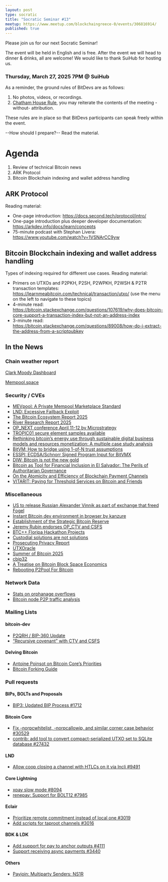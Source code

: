 ```yaml
---
layout: post
type: socratic
title: "Socratic Seminar #13"
meetup: https://www.meetup.com/blockchaingreece-0/events/306816914/
published: true
---
```


Please join us for our next Socratic Seminar!

The event will be held in English and is free. After the event we will head to dinner & drinks, all are welcome! 
We would like to thank SuiHub for hosting us.

### Thursday, March 27, 2025 7PM @ SuiHub

As a reminder, the ground rules of BitDevs are as follows:

1. No photos, videos, or recordings.
2. [Chatham House Rule](https://en.wikipedia.org/wiki/Chatham_House_Rule), you may
   reiterate the contents of the meeting -without- attribution.

These rules are in place so that BitDevs participants can speak freely within the event.

--How should I prepare?-- Read the material.

# Agenda

1. Review of technical Bitcoin news
2. ARK Protocol
3. Bitcoin Blockchain indexing and wallet address handling

## ARK Protocol
Reading material:

- One-page introduction: https://docs.second.tech/protocol/intro/
- One-page introduction plus deeper developer documentation: https://arkdev.info/docs/learn/concepts
- 75-minute podcast with Stephan Livera: https://www.youtube.com/watch?v=1VSNArCC9yw

## Bitcoin Blockchain indexing and wallet address handling
Types of indexing required for different use cases.
Reading material:

- Primers on UTXOs and P2PKH, P2SH, P2WPKH, P2WSH & P2TR transaction templates: https://learnmeabitcoin.com/technical/transaction/utxo/ (use the menu on the left to navigate to these topics)
- 4-minute read: https://bitcoin.stackexchange.com/questions/107619/why-does-bitcoin-core-support-a-transaction-index-but-not-an-address-index
- 3-minute read: https://bitcoin.stackexchange.com/questions/89008/how-do-i-extract-the-address-from-a-scriptpubkey

## In the News

### Chain weather report

[Clark Moody Dashboard](https://dashboard.clarkmoody.com/)

[Mempool.space](https://mempool.space/graphs/mempool#1m)

### Security / CVEs

* [MEVpool: A Private Mempool Marketplace Standard](https://github.com/mevpool/mevpool/blob/main/mevpool-marketplace.md)  
* [LND: Excessive Failback Exploit](https://morehouse.github.io/lightning/lnd-excessive-failback-exploit/)  
* [The Bitcoin Ecosystem Report 2025](https://epochvc.io/pdf/Epoch-Bitcoin-Ecosystem-Report-2024.pdf)  
* [River Research Report 2025](https://river.com/learn/files/river-bitcoin-adoption-report-2025.pdf)  
* [OP\_NEXT conference April 11-12 by Microstrategy](https://opnext.dev/)  
* [TROPIC01 secure element samples available](https://www.cnx-software.com/2025/03/01/tropic-square-tropic01-is-an-auditable-open-architecture-tamper-proof-risc-v-secure-element-se-for-iot-and-microcontrollers/)  
* [Rethinking bitcoin’s energy use through sustainable digital business models and resources monetization: A multiple case study analysis](https://www.sciencedirect.com/science/article/pii/S2666954425000092)  
* [BitVM: How to bridge using 1-of-N trust assumptions](https://storopoli.com/blog/bitvm/)  
* [ESSPI: ECDSA/Schnorr Signed Program Input for BitVMX](https://bitvmx.org/files/esspi-ecdsa-input-bitvmx.pdf)  
* [DIW: Bitcoin is not the new gold](https://www.diw.de/documents/publikationen/73/diw_01.c.938867.de/dwr-25-09-1.pdf)  
* [Bitcoin as Tool for Financial Inclusion in El Salvador: The Perils of Authoritarian Governance](https://journals.sagepub.com/doi/full/10.1177/1866802X251316902)  
* [On the Atomicity and Efficiency of Blockchain Payment Channels](https://eprint.iacr.org/2025/180)  
* [VITARIT: Paying for Threshold Services on Bitcoin and Friends](https://eprint.iacr.org/2025/174)

### Miscellaneous

* [US to release Russian Alexander Vinnik as part of exchange that freed Fogel](https://www.reuters.com/world/us/us-release-russian-alexander-vinnik-part-exchange-that-freed-fogel-new-york-2025-02-12/)  
* [Instant Bitcoin dev environment in browser by kanzure](https://x.com/kanzure/status/1886849902245736693)  
* [Establishment of the Strategic Bitcoin Reserve](https://www.whitehouse.gov/presidential-actions/2025/03/establishment-of-the-strategic-bitcoin-reserveand-united-states-digital-asset-stockpile/)  
* [Jeremy Rubin endorses OP\_CTV and CSFS](https://x.com/JeremyRubin/status/1895676912401252588)  
* [BTC++ Floripa Hackathon Projects](https://bitcoinplusplus.devpost.com/project-gallery?page=1)  
* [Custodial solutions are not solutions](https://spiralbtc.substack.com/p/custodial-solutions-are-not-solutions)  
* [Prosecuting Privacy Report](https://www.defieducationfund.org/_files/ugd/84ba66_87dfb370e81a4766811bf16e5293c6da.pdf)  
* [UTXOracle](https://utxo.live/oracle/)  
* [Summer of Bitcoin 2025](https://www.summerofbitcoin.org/)  
* [cbip32](https://github.com/jamesob/cbip32)  
* [A Treatise on Bitcoin Block Space Economics](https://blog.lopp.net/treatise-bitcoin-block-space-economics/)  
* [Rebooting P2Pool For Bitcoin](https://blog.opdup.com/2025/02/04/rebooting-p2pool-for-bitcoin.html)

### Network Data

* [Stats on orphanage overflows](https://delvingbitcoin.org/t/stats-on-orphanage-overflows/1421)  
* [Bitcoin node P2P traffic analysis](https://delvingbitcoin.org/t/bitcoin-node-p2p-traffic-analysis/1490)

### Mailing Lists

#### bitcoin-dev

* [P2QRH / BIP-360 Update](https://groups.google.com/g/bitcoindev/c/oQKezDOc4us)  
* [“Recursive covenant” with CTV and CSFS](https://groups.google.com/g/bitcoindev/c/Tu7mr419jWQ)

#### Delving Bitcoin

* [Antoine Poinsot on Bitcoin Core’s Priorities](https://delvingbitcoin.org/t/antoine-poinsot-on-bitcoin-cores-priorities/1470)  
* [Bitcoin Forking Guide](https://delvingbitcoin.org/t/bitcoin-forking-guide/1451)

### Pull requests

#### BIPs, BOLTs and Proposals

* [BIP3: Updated BIP Process \#1712](https://github.com/bitcoin/bips/pull/1712)

#### Bitcoin Core

* [Fix \-norpcwhitelist, \-norpcallowip, and similar corner case behavior \#30529](https://github.com/bitcoin/bitcoin/pull/30529)  
* [contrib: add tool to convert compact-serialized UTXO set to SQLite database \#27432](https://github.com/bitcoin/bitcoin/pull/27432)

#### LND

* [Allow coop closing a channel with HTLCs on it via lncli \#9491](https://github.com/lightningnetwork/lnd/pull/9491)

#### Core Lightning

* [xpay slow mode \#8094](https://github.com/ElementsProject/lightning/pull/8094)  
* [renepay: Support for BOLT12 \#7985](https://github.com/ElementsProject/lightning/pull/7985)

#### Eclair

* [Prioritize remote commitment instead of local one \#3019](https://github.com/ACINQ/eclair/pull/3019)  
* [Add scripts for taproot channels \#3016](https://github.com/ACINQ/eclair/pull/3016)

#### BDK & LDK

* [Add support for pay to anchor outputs \#4111](https://github.com/rust-bitcoin/rust-bitcoin/pull/4111)  
* [Support receiving async payments \#3440](https://github.com/lightningdevkit/rust-lightning/pull/3440)

#### Others

* [Payjoin: Multiparty Senders: NS1R](https://github.com/payjoin/rust-payjoin/pull/434/)
